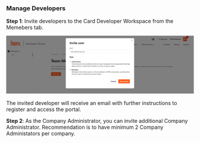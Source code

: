 ### Manage Developers

**Step 1**: Invite developers to the Card Developer Workspace from the Memebers tab.

![](assets/images/invite-members.png)

The invited developer will receive an email with further instructions to register and access the portal. 

**Step 2**:  As the Company Administrator, you can invite additional Company Administrator. Recommendation is to have minimum 2 Company Administators per company. 



